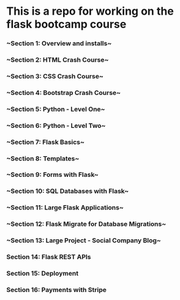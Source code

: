 # This is a repo for working on the flask bootcamp course

### ~Section 1: Overview and installs~
### ~Section 2: HTML Crash Course~
### ~Section 3: CSS Crash Course~
### ~Section 4: Bootstrap Crash Course~
### ~Section 5: Python - Level One~
### ~Section 6: Python - Level Two~
### ~Section 7: Flask Basics~
### ~Section 8: Templates~
### ~Section 9: Forms with Flask~
### ~Section 10: SQL Databases with Flask~
### ~Section 11: Large Flask Applications~
### ~Section 12: Flask Migrate for Database Migrations~
### ~Section 13: Large Project - Social Company Blog~
### Section 14: Flask REST APIs
### Section 15: Deployment
### Section 16: Payments with Stripe
